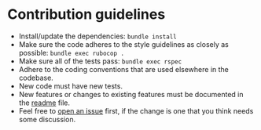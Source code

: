 # Contribution guidelines

* Install/update the dependencies: `bundle install`
* Make sure the code adheres to the style guidelines as closely as possible: `bundle exec rubocop .`
* Make sure all of the tests pass: `bundle exec rspec`
* Adhere to the coding conventions that are used elsewhere in the codebase.
* New code must have new tests.
* New features or changes to existing features must be documented in the [readme] file.
* Feel free to [open an issue][newissue] first, if the change is one that you think needs some discussion.

[readme]: https://github.com/springernature/immagine/blob/master/README.md
[newissue]: https://github.com/springernature/immagine/issues/new
[issues]: https://github.com/springernature/immagine/issues
